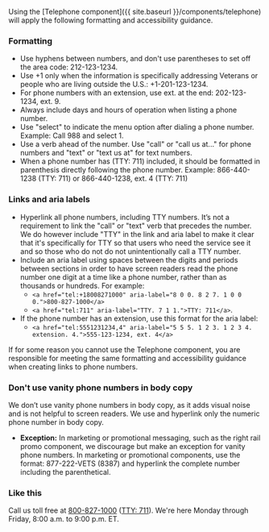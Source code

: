 
Using the [Telephone component]({{ site.baseurl }}/components/telephone) will apply the following formatting and accessibility guidance.

### Formatting 

* Use hyphens between numbers, and don't use parentheses to set off the area code: 212-123-1234.
* Use +1 only when the information is specifically addressing Veterans or people who are living outside the U.S.: +1-201-123-1234.
* For phone numbers with an extension, use ext. at the end: 202-123-1234, ext. 9.
* Always include days and hours of operation when listing a phone number.
* Use "select" to indicate the menu option after dialing a phone number. Example: Call 988 and select 1.
* Use a verb ahead of the number. Use "call" or "call us at..." for phone numbers and "text" or "text us at" for text numbers.
* When a phone number has (TTY: 711) included, it should be formatted in parenthesis directly following the phone number. Example: 866-440-1238 (TTY: 711) or 866-440-1238, ext. 4 (TTY: 711)

### Links and aria labels
* Hyperlink all phone numbers, including TTY numbers. It’s not a requirement to link the "call" or "text" verb that precedes the number. We do however include "TTY" in the link and aria label to make it clear that it's specifically for TTY so that users who need the service see it and so those who do not do not unintentionally call a TTY number.
* Include an aria label using spaces between the digits and periods between sections in order to have screen readers read the phone number one digit at a time like a phone number, rather than as thousands or hundreds. For example:
  * `<a href="tel:+18008271000" aria-label="8 0 0. 8 2 7. 1 0 0 0.">800-827-1000</a>`
  * `<a href="tel:711" aria-label="TTY. 7 1 1.">TTY: 711</a>`. 
* If the phone number has an extension, use this format for the aria label:
  * `<a href="tel:5551231234,4" aria-label="5 5 5. 1 2 3. 1 2 3 4. extension. 4.">555-123-1234, ext. 4</a>`

If for some reason you cannot use the Telephone component, you are responsible for meeting the same formatting and accessibility guidance when creating links to phone numbers. 

### Don't use vanity phone numbers in body copy
We don’t use vanity phone numbers in body copy, as it adds visual noise and is not helpful to screen readers. We use and hyperlink only the numeric phone number in body copy.

- **Exception:** In marketing or promotional messaging, such as the right rail promo component, we discourage but make an exception for vanity phone numbers. In marketing or promotional components, use the format: 877-222-VETS (8387) and hyperlink the complete number including the parenthetical.

<div class="do-dont">
<div class="do-dont__do">
<h3 class="do-dont__heading">Like this</h3>
<div class="do-dont__content" markdown="1">
  
Call us toll free at <a href="tel:+18008271000" aria-label="8 0 0. 8 2 7. 1 0 0 0.">800-827-1000</a> (<a href="tel:711" aria-label="TTY. 7 1 1.">TTY: 711</a>). We're here Monday through Friday,
8:00 a.m. to 9:00 p.m. ET.

</div>
</div>
</div>
